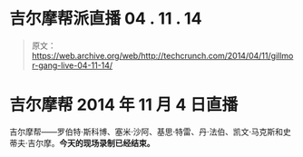 # 吉尔摩帮派直播 04 . 11 . 14 

> 原文：<https://web.archive.org/web/http://techcrunch.com/2014/04/11/gillmor-gang-live-04-11-14/>

# 吉尔摩帮 2014 年 11 月 4 日直播

吉尔摩帮——罗伯特·斯科博、塞米·沙阿、基思·特雷、丹·法伯、凯文·马克斯和史蒂夫·吉尔摩。**今天的现场录制已经结束。**